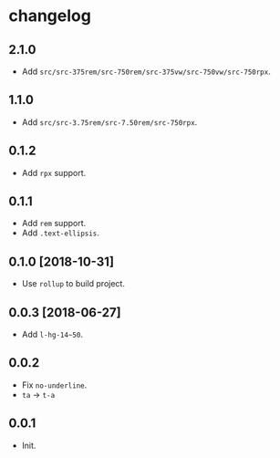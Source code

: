 # changelog

## 2.1.0

- Add `src/src-375rem/src-750rem/src-375vw/src-750vw/src-750rpx`.

## 1.1.0

- Add `src/src-3.75rem/src-7.50rem/src-750rpx`.

## 0.1.2

- Add `rpx` support.

## 0.1.1

- Add `rem` support.
- Add `.text-ellipsis`.

## 0.1.0 [2018-10-31]

- Use `rollup` to build project.

## 0.0.3 [2018-06-27]

- Add `l-hg-14~50`.

## 0.0.2

- Fix `no-underline`.
- `ta` -> `t-a`

## 0.0.1

- Init.
